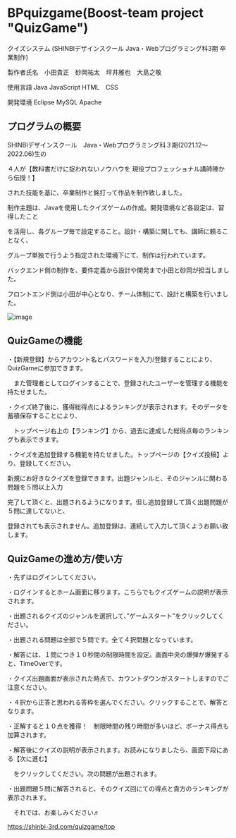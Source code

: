 # BPquizgame(Boost-team project "QuizGame")
クイズシステム (SHINBIデザインスクール Java・Webプログラミング科3期 卒業制作)

製作者氏名　小田貴正　砂岡祐太　坪井雅也　大島之敬

使用言語 Java JavaScript HTML　CSS

開発環境 Eclipse MySQL Apache


## プログラムの概要

SHINBIデザインスクール　Java・Webプログラミング科３期(2021.12～2022.06)生の

４人が【教科書だけに捉われないノウハウを 現役プロフェッショナル講師陣から伝授！】

された技能を基に、卒業制作と銘打って作品を制作致しました。

制作主題は、Javaを使用したクイズゲームの作成。開発環境など各設定は、習得したこと

を活用し、各グループ毎で設定すること。設計・構築に関しても、講師に頼ることなく、

グループ単独で行うよう指定された環境下にて、制作は行われています。

バックエンド側の制作を、要件定義から設計や開発まで小田と砂岡が担当しました。

フロントエンド側は小田が中心となり、チーム体制にて、設計と構築を行いました。

![image](https://user-images.githubusercontent.com/96611193/173288323-d64c9249-f8f7-4895-9e25-26066efc2f14.png)




 ## QuizGameの機能
 
 ・【新規登録】からアカウント名とパスワードを入力/登録することにより、QuizGameに参加できます。
 
 　また管理者としてログインすることで、登録されたユーザーを管理する機能を持たせました。
 
 ・クイズ終了後に、獲得総得点によるランキングが表示されます。そのデータを蓄積保存することにより、
 
 　トップページ右上の【ランキング】から、過去に達成した総得点毎のランキングも表示できます。
  
 ・クイズを追加登録する機能を持たせました。トップページの【クイズ投稿】より、登録してください。
  
   新規にお好きなクイズを登録できます。出題ジャンルと、そのジャンルに関わる問題を５問以上入力
   
   完了して頂くと、出題されるようになります。但し追加登録して頂く出題問題が５問に達してないと、
   
   登録されても表示されません。追加登録は、連続して入力して頂くようお願い致します。
   
    
## QuizGameの進め方/使い方

・先ずはログインしてください。

・ログインするとホーム画面に移ります。こちらでもクイズゲームの説明が表示されます。

・出題されるクイズのジャンルを選択して、”ゲームスタート”をクリックしてください。

・出題される問題は全部で５問です。全て４択問題となっています。

・解答には、１問につき１０秒間の制限時間を設定。画面中央の爆弾が爆発すると、TimeOverです。

・クイズ出題画面が表示された時点で、カウントダウンがスタートしますのでご注意ください。

・４択から正答と思われる答枠を選んでください。クリックすることで、解答となります。

・正解すると１０点を獲得！　制限時間の残り時間が多いほど、ボーナス得点も加算されます。

・解答後にクイズの説明が表示されます。お読みになりましたら、画面下段にある【次に進む】

　をクリックしてください。次の問題が出題されます。
 
・出題問題５問に解答されると、そのクイズ回にての得点と貴方のランキングが表示されます。

　それでは、お楽しみください♬
 
 https://shinbi-3rd.com/quizgame/top
 
